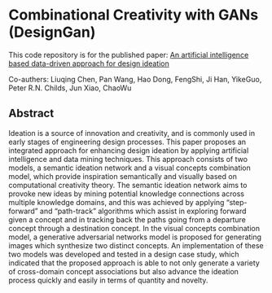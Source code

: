 # Combinational Creativity with GANs (DesignGan)


This code repository is for the published paper: [An artificial intelligence based data-driven approach for design ideation](https://doi.org/10.1016/j.jvcir.2019.02.009)

Co-authers: Liuqing Chen, Pan Wang, Hao Dong, FengShi, Ji Han, YikeGuo, Peter R.N. Childs, Jun Xiao, ChaoWu

## Abstract
Ideation is a source of innovation and creativity, and is commonly used in early stages of engineering design processes. This paper proposes an integrated approach for enhancing design ideation by applying artificial intelligence and data mining techniques. This approach consists of two models, a semantic ideation network and a visual concepts combination model, which provide inspiration semantically and visually based on computational creativity theory. The semantic ideation network aims to provoke new ideas by mining potential knowledge connections across multiple knowledge domains, and this was achieved by applying “step-forward” and “path-track” algorithms which assist in exploring forward given a concept and in tracking back the paths going from a departure concept through a destination concept. In the visual concepts combination model, a generative adversarial networks model is proposed for generating images which synthesize two distinct concepts. An implementation of these two models was developed and tested in a design case study, which indicated that the proposed approach is able to not only generate a variety of cross-domain concept associations but also advance the ideation process quickly and easily in terms of quantity and novelty.

